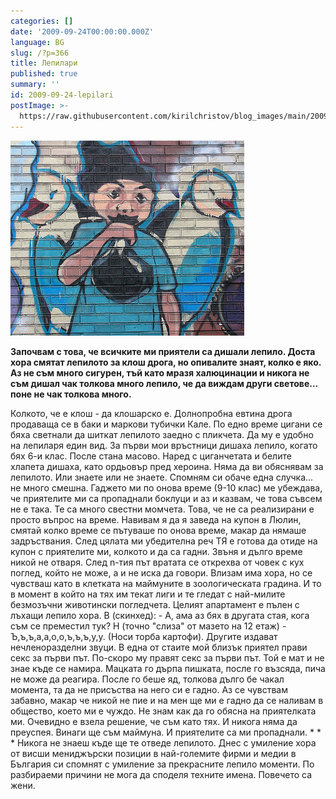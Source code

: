 ```yaml
---
categories: []
date: '2009-09-24T00:00:00.000Z'
language: BG
slug: /?p=366
title: Лепилари
published: true
summary: ''
id: 2009-09-24-lepilari
postImage: >-
  https://raw.githubusercontent.com/kirilchristov/blog_images/main/2009/09/3764997725_3d59fd6931.jpg
---
```


![3764997725_3d59fd6931](https://raw.githubusercontent.com/kirilchristov/blog_images/main/2009/09/3764997725_3d59fd6931.jpg)

 

**Започвам с това, че всичките ми приятели са дишали лепило. Доста хора смятат лепилото за клош дрога, но опивалите знаят, колко е яко. Аз не съм много сигурен, тъй като мразя халюцинации и никога не съм дишал чак толкова много лепило, че да виждам други светове... поне не чак толкова много.**

 Колкото, че е клош - да клошарско е. Долнопробна евтина дрога продаваща се в баки и маркови тубички Кале. По едно време цигани се бяха светнали да шиткат лепилото заедно с пликчета. Да му е удобно на лепиларя един вид. За първи мои връстници дишаха лепило, когато бях 6-и клас. После стана масово. Наред с циганчетата и белите хлапета дишаха, като ордьовър пред хероина. Няма да ви обяснявам за лепилото. Или знаете или не знаете. Спомням си обаче една случка... не много смешна. Гаджето ми по онова време (9-10 клас) ме убеждава, че приятелите ми са пропаднали боклуци и аз и казвам, че това съвсем не е така. Те са много свестни момчета. Това, че не са реализирани е просто въпрос на време. Навивам я да я заведа на купон в Люлин, смятай колко време се пътуваше по онова време, макар да нямаше задръствания. След цялата ми убедителна реч ТЯ е готова да отиде на купон с приятелите ми, колкото и да са гадни. Звъня и дълго време никой не отваря. След n-тия път вратата се открехва от човек с кух поглед, който не може, а и не иска да говори. Влизам има хора, но се чувстваш като в клетката на маймуните в зоологическата градина. И то в момент в който на тях им текат лиги и те гледат с най-милите безмозъчни животински погледчета. Целият апартамент е пълен с лъхащи лепило хора. В (скинхед): - А, ама аз бях в другата стая, кога съм се преместил тук? Н (точно "слиза" от мазето на 12 етаж) - Ъ,ъ,ъ,а,а,о,о,ъ,ъ,ъ,у,у. (Носи торба картофи). Другите издават нечленоразделни звуци. В една от стаите мой близък приятел прави секс за първи път. По-скоро му правят секс за първи път. Той е мат и не знае къде се намира. Мацката го дърпа пишката, после го възсяда, пича не може да реагира. После го беше яд, толкова дълго бе чакал момента, та да не присъства на него си е гадно. Аз се чувствам забавно, макар че никой не пие и на мен ще ми е гадно да се наливам в общество, което ми е чуждо. Не знам как да го обясна на приятелката ми. Очевидно е взела решение, че съм като тях. И никога няма да преуспея. Винаги ще съм маймуна. И приятелите са ми пропаднали. \* \* \* Никога не знаеш къде ще те отведе лепилото. Днес с умиление хора от висши мениджърски позиции в най-големите фирми и медии в България си спомнят с умиление за прекрасните лепило моменти. По разбираеми причини не мога да споделя техните имена. Повечето са жени.
